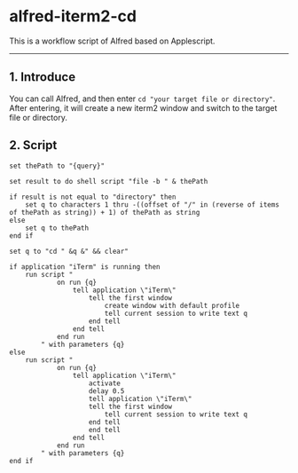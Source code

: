 # alfred-iterm2-cd

This is a workflow script of Alfred based on Applescript.

----

## 1. Introduce
You can call Alfred, and then enter `cd "your target file or directory"`. After entering, it will create a new iterm2 window and switch to the target file or directory.


## 2. Script
```
set thePath to "{query}"

set result to do shell script "file -b " & thePath

if result is not equal to "directory" then
	set q to characters 1 thru -((offset of "/" in (reverse of items of thePath as string)) + 1) of thePath as string
else
	set q to thePath
end if

set q to "cd " &q &" && clear"

if application "iTerm" is running then
	run script "
			on run {q}
				tell application \"iTerm\"
					tell the first window
						create window with default profile
						tell current session to write text q 
					end tell
				end tell
			end run
		" with parameters {q}
else
	run script "
			on run {q}
				tell application \"iTerm\"
					activate
					delay 0.5
					tell application \"iTerm\"
					tell the first window
						tell current session to write text q 
					end tell
					end tell
				end tell
			end run
		" with parameters {q}
end if
```

